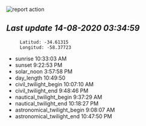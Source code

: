 ![report action](https://github.com/matiasz8/actions-for-reports/workflows/report%20action/badge.svg?branch=develop) 


## *****Last update 14-08-2020 03:34:59*****



		 Latitud: -34.61315
		 Longitud: -58.37723

 - sunrise 	 10:33:03 AM
 - sunset 	 9:22:53 PM
 - solar_noon 	 3:57:58 PM
 - day_length 	 10:49:50
 - civil_twilight_begin 	 10:07:10 AM
 - civil_twilight_end 	 9:48:46 PM
 - nautical_twilight_begin 	 9:37:29 AM
 - nautical_twilight_end 	 10:18:27 PM
 - astronomical_twilight_begin 	 9:08:07 AM
 - astronomical_twilight_end 	 10:47:50 PM
